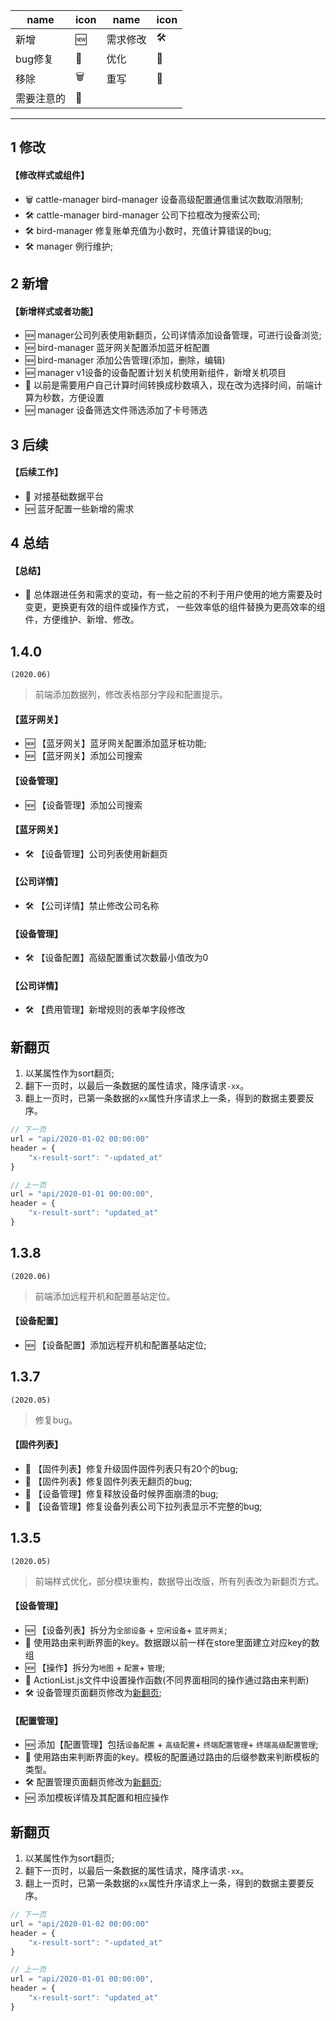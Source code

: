 

name | icon | name | icon
---|---|---|---
新增 | 🆕 | 需求修改 | 🛠
bug修复 | 🐞 | 优化 | 💄
移除 | 🗑  | 重写 | 📖 
需要注意的 | 🌟

---
## 1 修改

#### 【修改样式或组件】
- 🗑  cattle-manager bird-manager 设备高级配置通信重试次数取消限制;
- 🛠  cattle-manager bird-manager 公司下拉框改为搜索公司;
- 🛠  bird-manager 修复账单充值为小数时，充值计算错误的bug;
- 🛠  manager 例行维护;

## 2 新增

#### 【新增样式或者功能】
- 🆕  manager公司列表使用新翻页，公司详情添加设备管理，可进行设备浏览;
- 🆕  bird-manager 蓝牙网关配置添加蓝牙桩配置
- 🆕  bird-manager 添加公告管理(添加，删除，编辑)
- 🆕  manager v1设备的设备配置计划关机使用新组件，新增关机项目
- 💄  以前是需要用户自己计算时间转换成秒数填入，现在改为选择时间，前端计算为秒数，方便设置
- 🆕  manager 设备筛选文件筛选添加了卡号筛选

## 3 后续

#### 【后续工作】
- 📖  对接基础数据平台
- 🆕  蓝牙配置一些新增的需求

## 4 总结

#### 【总结】
- 📖  总体跟进任务和需求的变动，有一些之前的不利于用户使用的地方需要及时变更，更换更有效的组件或操作方式，
一些效率低的组件替换为更高效率的组件，方便维护、新增、修改。


## 1.4.0

`(2020.06)`

> 前端添加数据列，修改表格部分字段和配置提示。

#### 【蓝牙网关】
- 🆕 【蓝牙网关】蓝牙网关配置添加蓝牙桩功能;
- 🆕 【蓝牙网关】添加公司搜索
#### 【设备管理】
- 🆕 【设备管理】添加公司搜索
#### 【蓝牙网关】
- 🛠  【设备管理】公司列表使用新翻页
#### 【公司详情】
- 🛠  【公司详情】禁止修改公司名称
#### 【设备管理】
- 🛠  【设备配置】高级配置重试次数最小值改为0
#### 【公司详情】
- 🛠  【费用管理】新增规则的表单字段修改
## 新翻页

	
1. 以某属性作为sort翻页;
2. 翻下一页时，以最后一条数据的属性请求，降序请求`-xx`。
3. 翻上一页时，已第一条数据的`xx`属性升序请求上一条，得到的数据主要要反序。

```javascript
// 下一页
url = "api/2020-01-02 00:00:00"
header = {
    "x-result-sort": "-updated_at"
}

// 上一页
url = "api/2020-01-01 00:00:00",
header = {
    "x-result-sort": "updated_at"
}
```
## 1.3.8

`(2020.06)`

> 前端添加远程开机和配置基站定位。
#### 【设备配置】
- 🆕 【设备配置】添加远程开机和配置基站定位;

## 1.3.7

`(2020.05)`

> 修复bug。
#### 【固件列表】
- 🐞  【固件列表】修复升级固件固件列表只有20个的bug;
- 🐞  【固件列表】修复固件列表无翻页的bug;
- 🐞  【设备管理】修复释放设备时候界面崩溃的bug;
- 🐞  【设备管理】修复设备列表公司下拉列表显示不完整的bug;
## 1.3.5 

`(2020.05)`

> 前端样式优化，部分模块重构，数据导出改版，所有列表改为新翻页方式。

#### 【设备管理】
- 🆕 【设备列表】拆分为`全部设备` + `空闲设备`+ `蓝牙网关`;
- 🌟 使用路由来判断界面的key。数据跟以前一样在store里面建立对应key的数组
- 🆕 【操作】拆分为`地图` + `配置`+ `管理`;
- 🌟 ActionList.js文件中设置操作函数(不同界面相同的操作通过路由来判断)
- 🛠 设备管理页面翻页修改为[新翻页](#新翻页);



#### 【配置管理】
- 🆕 添加【配置管理】包括`设备配置` + `高级配置`+ `终端配置管理`+ `终端高级配置管理`;
- 🌟 使用路由来判断界面的key。模板的配置通过路由的后缀参数来判断模板的类型。
- 🛠 配置管理页面翻页修改为[新翻页](#新翻页);
- 🆕 添加模板详情及其配置和相应操作

## 新翻页

	
1. 以某属性作为sort翻页;
2. 翻下一页时，以最后一条数据的属性请求，降序请求`-xx`。
3. 翻上一页时，已第一条数据的`xx`属性升序请求上一条，得到的数据主要要反序。

```javascript
// 下一页
url = "api/2020-01-02 00:00:00"
header = {
    "x-result-sort": "-updated_at"
}

// 上一页
url = "api/2020-01-01 00:00:00",
header = {
    "x-result-sort": "updated_at"
}
```
